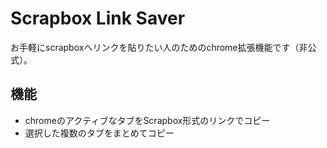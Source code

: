 # Scrapbox Link Saver
お手軽にscrapboxへリンクを貼りたい人のためのchrome拡張機能です（非公式）。
## 機能
- chromeのアクティブなタブをScrapbox形式のリンクでコピー
- 選択した複数のタブをまとめてコピー
